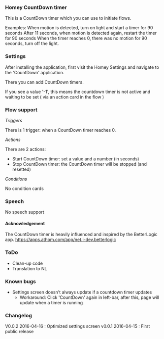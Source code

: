 ### Homey CountDown timer
This is a CountDown timer which you can use to initiate flows.

Examples: When motion is detected, turn on light and start a timer for 90 seconds
	  After 11 seconds, when motion is detected again, restart the timer for 90 seconds
	  When the timer reaches 0, there was no motion for 90 seconds, turn off the light.

### Settings
After installing the application, first visit the Homey Settings and navigate to the 'CountDown' application.

There you can add CountDown timers.
 
If you see a value '-1', this means the countdown timer is not active and waiting to be set ( via an action card in the flow )

### Flow support

*Triggers* 

There is 1 trigger: when a CountDown timer reaches 0. 

*Actions*

There are 2 actions:

- Start CountDown timer: set a value and a number (in seconds)
- Stop CountDown timer: the CountDown timer will be stopped (and resetted)

*Conditions*

No condition cards

### Speech

No speech support

#### Acknowledgement

The CountDown timer is heavily influenced and inspired by the BetterLogic app. https://apps.athom.com/app/net.i-dev.betterlogic

### ToDo

- Clean-up code
- Translation to NL

### Known bugs

- Settings screen doesn't always update if a countdown timer updates
    - Workaround: Click 'CountDown' again in left-bar, after this, page will update when a timer is running

### Changelog

V0.0.2 2016-04-16 : Optimized settings screen
v0.0.1 2016-04-15 : First public release 

